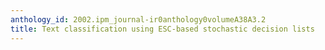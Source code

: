 ```yaml
---
anthology_id: 2002.ipm_journal-ir0anthology0volumeA38A3.2
title: Text classification using ESC-based stochastic decision lists
---
```

